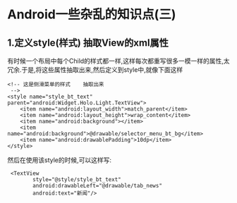 # Android一些杂乱的知识点(三)


## 1.定义style(样式)  抽取View的xml属性

有时候一个布局中每个Child的样式都一样,这样每次都重写很多一模一样的属性,太冗余.于是,将这些属性抽取出来,然后定义到style中,就像下面这样

	<!-- 这是侧滑菜单的样式    抽取出来
     -->
    <style name="style_bt_text" parent="android:Widget.Holo.Light.TextView">
        <item name="android:layout_width">match_parent</item>
        <item name="android:layout_height">wrap_content</item>
        <item name="android:background"></item>
        <item name="android:background">@drawable/selector_menu_bt_bg</item>
        <item name="android:drawablePadding">10dp</item>
    </style>

然后在使用该style的时候,可以这样写:

	 <TextView
            style="@style/style_bt_text"
            android:drawableLeft="@drawable/tab_news"
            android:text="新闻"/>
